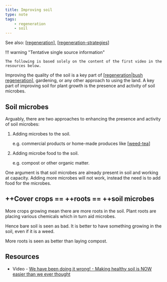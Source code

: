 ```yaml
---
title: Improving soil
type: note
tags:
    - regeneration
    - soil
--- 
```


See also: [[regeneration]], [[regeneration-strategies]]

!!! warning "Tentative single source information"

    The following is based solely on the content of the first video in the resources below.

Improving the quality of the soil is a key part of [[regeneration|bush regeneration]], gardening, or any other approach to using the land. A key part of improving soil for plant growth is the presence and activity of soil microbes. 

## Soil microbes

Arguably, there are two approaches to enhancing the presence and activity of soil microbes:

1. Adding microbes to the soil.

    e.g. commercial products or home-made produces like [[weed-tea]]

2. Adding microbe food to the soil.

    e.g. compost or other organic matter.

One argument is that soil microbes are already present in soil and working at capacity. Adding more microbes will not work, instead the need is to add food for the microbes.

## ++Cover crops == ++roots == ++soil microbes

More crops growing mean there are more roots in the soil. Plant roots are placing various chemicals which in turn aid microbes.

Hence bare soil is seen as bad. It is better to have something growing in the soil, even if it is a weed.

More roots is seen as better than laying compost.

## Resources

- Video - [We have been doing it wrong! - Making healthy soil is NOW easier than we ever thought](https://www.youtube.com/watch?v=SY-di0xmeh4&t=330s)

[//begin]: # "Autogenerated link references for markdown compatibility"
[regeneration]: ../regeneration "Bush regeneration (Wood duck meadows)"
[regeneration-strategies]: regeneration-strategies "Regeneration strategies"
[regeneration|bush regeneration]: ../regeneration "Bush regeneration (Wood duck meadows)"
[weed-tea]: ../techniques/weed-tea "Weed tea"
[//end]: # "Autogenerated link references"